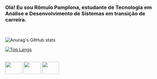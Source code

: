 ### Olá! Eu sou Rômulo Pamplona, estudante de Tecnologia em Análise e Desenvolvimento de Sistemas em transição de carreira.
</br>

![Anurag's GitHub stats](https://github-readme-stats.vercel.app/api?username=RomuloPA&show_icons=true&theme=highcontrast)

<!--[![Top Langs](https://github-readme-stats.vercel.app/api/top-langs/?username=RomuloPA)](https://github.com/RomuloPA/github-readme-stats)-->

[![Top Langs](https://github-readme-stats.vercel.app/api/top-langs/?username=RomuloPA&hide_progress=true)](https://github.com/RomuloPA/github-readme-stats)

<div style="display: inline_block"><br>
  <!--https://devicon.dev/-->
  <img align="center" height="40" width="55" src="https://cdn.jsdelivr.net/gh/devicons/devicon/icons/html5/html5-plain-wordmark.svg">
  <img align="center" height="40" width="55" src="https://cdn.jsdelivr.net/gh/devicons/devicon/icons/css3/css3-plain-wordmark.svg">
  <img align="center" height="40" width="55" src="https://cdn.jsdelivr.net/gh/devicons/devicon/icons/javascript/javascript-plain.svg">
</div>



<!--
**RomuloPA/RomuloPa** is a ✨ _special_ ✨ repository because its `README.md` (this file) appears on your GitHub profile.

Here are some ideas to get you started:

- 🔭 I’m currently working on ...
- 🌱 I’m currently learning ...
- 👯 I’m looking to collaborate on ...
- 🤔 I’m looking for help with ...
- 💬 Ask me about ...
- 📫 How to reach me: ...
- 😄 Pronouns: ...
- ⚡ Fun fact: ...
-->
